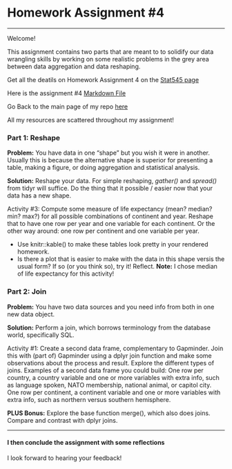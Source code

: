 
# Homework Assignment #4 

***

Welcome!

This assignment contains two parts that are meant to to solidify our data wrangling skills by working on some realistic problems in the grey area between data aggregation and data reshaping.

Get all the deatils on Homework Assignment 4 on the [Stat545 page](http://stat545.com/hw04_tidy-data-joins.html)

Here is the assignment #4 [Markdown File](https://github.com/nicolehawe/STAT545-HW-Hawe-Nicole/blob/master/HW04/Hw04_Exploring_Reshape_and_Join.md)

Go Back to the main page of my repo [here](https://github.com/nicolehawe/STAT545-HW-Hawe-Nicole)

All my resources are scattered throughout my assignment!


### Part 1: Reshape

**Problem:** You have data in one “shape” but you wish it were in another. Usually this is because the alternative shape is superior for presenting a table, making a figure, or doing aggregation and statistical analysis.

**Solution:** Reshape your data. For simple reshaping, _gather()_ and _spread()_ from tidyr will suffice. Do the thing that it possible / easier now that your data has a new shape.

Activity #3: Compute some measure of life expectancy (mean? median? min? max?) for all possible combinations of continent and year. Reshape that to have one row per year and one variable for each continent. Or the other way around: one row per continent and one variable per year.
- Use knitr::kable() to make these tables look pretty in your rendered homework.
- Is there a plot that is easier to make with the data in this shape versis the usual form? If so (or you think so), try it! Reflect. 
**Note:** I chose median of life expectancy for this activity!

### Part 2: Join 

**Problem:** You have two data sources and you need info from both in one new data object.

**Solution:** Perform a join, which borrows terminology from the database world, specifically SQL.

Activity #1: Create a second data frame, complementary to Gapminder. Join this with (part of) Gapminder using a  dplyr join function and make some observations about the process and result. Explore the different types of joins. Examples of a second data frame you could build:
One row per country, a country variable and one or more variables with extra info, such as language spoken, NATO membership, national animal, or capitol city. One row per continent, a continent variable and one or more variables with extra info, such as northern versus southern hemisphere.

**PLUS Bonus:** Explore the base function merge(), which also does joins. Compare and contrast with dplyr joins.

***

#### I then conclude the assignment with some reflections

I look forward to hearing your feedback!
